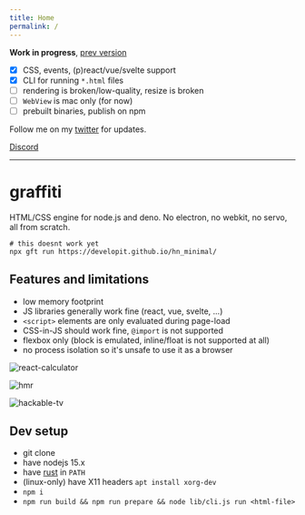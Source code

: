 ```yaml
---
title: Home
permalink: /
---
```


**Work in progress**, [prev version](https://github.com/cztomsik/graffiti/tree/d60a4b75bf0a9fdb67af8fd449f054a411127f38)

- [x] CSS, events, (p)react/vue/svelte support
- [x] CLI for running `*.html` files
- [ ] rendering is broken/low-quality, resize is broken
- [ ] `WebView` is mac only (for now)
- [ ] prebuilt binaries, publish on npm

Follow me on my [twitter](https://twitter.com/cztomsik) for updates.

[Discord](https://discord.gg/zQwyzFb)

---

# graffiti 

HTML/CSS engine for node.js and deno. No electron, no webkit, no servo, all from scratch.

```
# this doesnt work yet
npx gft run https://developit.github.io/hn_minimal/
```

## Features and limitations
- low memory footprint
- JS libraries generally work fine (react, vue, svelte, ...)
- `<script>` elements are only evaluated during page-load
- CSS-in-JS should work fine, `@import` is not supported
- flexbox only (block is emulated, inline/float is not supported at all)
- no process isolation so it's unsafe to use it as a browser

![react-calculator](https://github.com/cztomsik/graffiti/blob/e7035110f6c6e38fa957871c6df80741690a70b1/docs/images/react-calculator.png?raw=true)

![hmr](https://github.com/cztomsik/graffiti/blob/e7035110f6c6e38fa957871c6df80741690a70b1/docs/images/hmr.gif?raw=true)

![hackable-tv](https://user-images.githubusercontent.com/3526922/74057963-4ad47f00-49e5-11ea-9e0d-b39c98f5fe1b.gif)

## Dev setup
- git clone
- have nodejs 15.x
- have [rust](https://rustup.rs/) in `PATH`
- (linux-only) have X11 headers `apt install xorg-dev`
- `npm i`
- `npm run build && npm run prepare && node lib/cli.js run <html-file>`
